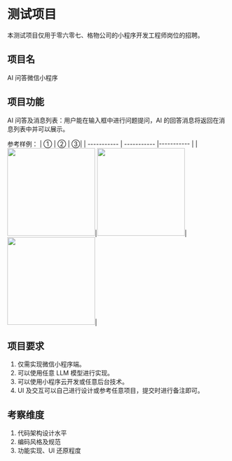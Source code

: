 # 测试项目
本测试项目仅用于零六零七、格物公司的小程序开发工程师岗位的招聘。

## 项目名
AI 问答微信小程序

## 项目功能
AI 问答及消息列表：用户能在输入框中进行问题提问，AI 的回答消息将返回在消息列表中并可以展示。

参考样例：
| ①      | ② | ③|
| ----------- | ----------- |----------- |
| <img src="https://github.com/user-attachments/assets/da978d56-fa85-481d-b5b6-d2c5c916e92a" width="200px"/>|<img src="https://github.com/user-attachments/assets/cd45ae2f-8140-4f29-8ac5-0d852318cf1f" width="200px"/>| <img src="https://github.com/user-attachments/assets/c9369033-b701-46e8-9c37-1f3dde5ca8b5" width="200px" />|

## 项目要求
1. 仅需实现微信小程序端。
2. 可以使用任意 LLM 模型进行实现。
3. 可以使用小程序云开发或任意后台技术。
4. UI 及交互可以自己进行设计或参考任意项目，提交时进行备注即可。

## 考察维度
1. 代码架构设计水平
2. 编码风格及规范
3. 功能实现、UI 还原程度
